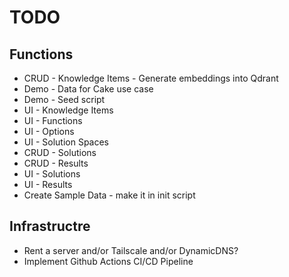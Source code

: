 # TODO

## Functions
- CRUD - Knowledge Items - Generate embeddings into Qdrant
- Demo - Data for Cake use case
- Demo - Seed script
- UI - Knowledge Items
- UI - Functions
- UI - Options
- UI - Solution Spaces
- CRUD - Solutions
- CRUD - Results
- UI - Solutions
- UI - Results
- Create Sample Data - make it in init script

## Infrastructre
- Rent a server and/or Tailscale and/or DynamicDNS?
- Implement Github Actions CI/CD Pipeline
